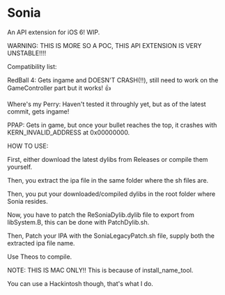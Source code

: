 # Sonia
An API extension for iOS 6! WIP.


WARNING: THIS IS MORE SO A POC, THIS API EXTENSION IS VERY UNSTABLE!!!!


Compatibility list:

RedBall 4: Gets ingame and DOESN'T CRASH(‼️), still need to work on the GameController part but it works! 👍


Where's my Perry: Haven't tested it throughly yet, but as of the latest commit, gets ingame!

PPAP: Gets in game, but once your bullet reaches the top, it crashes with KERN_INVALID_ADDRESS at 0x00000000.


HOW TO USE:

First, either download the latest dylibs from Releases or compile them yourself.

Then, you extract the ipa file in the same folder where the sh files are.

Then, you put your downloaded/compiled dylibs in the root folder where Sonia resides.

Now, you have to patch the ReSoniaDylib.dylib file to export from libSystem.B, this can be done with PatchDylib.sh.

Then, Patch your IPA with the SoniaLegacyPatch.sh file, supply both the extracted ipa file name.

Use Theos to compile.

NOTE: THIS IS MAC ONLY!! This is because of install_name_tool.

You can use a Hackintosh though, that's what I do.

